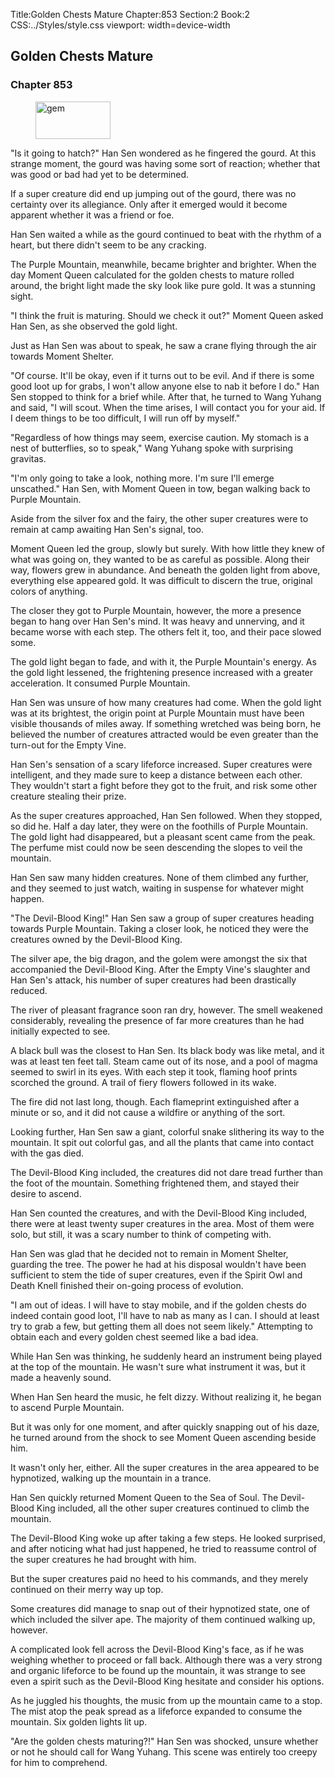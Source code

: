 Title:Golden Chests Mature 
Chapter:853 
Section:2 
Book:2 
CSS:../Styles/style.css 
viewport: width=device-width
  
## Golden Chests Mature
### Chapter 853 
<figure>
	<img src="../Images/gem.gif" alt="gem" id="gem" width="120" height="60" />
</figure>
  

  
  "Is it going to hatch?" Han Sen wondered as he fingered the gourd. At this strange moment, the gourd was having some sort of reaction; whether that was good or bad had yet to be determined.

If a super creature did end up jumping out of the gourd, there was no certainty over its allegiance. Only after it emerged would it become apparent whether it was a friend or foe.

Han Sen waited a while as the gourd continued to beat with the rhythm of a heart, but there didn't seem to be any cracking.

The Purple Mountain, meanwhile, became brighter and brighter. When the day Moment Queen calculated for the golden chests to mature rolled around, the bright light made the sky look like pure gold. It was a stunning sight.

"I think the fruit is maturing. Should we check it out?" Moment Queen asked Han Sen, as she observed the gold light.

Just as Han Sen was about to speak, he saw a crane flying through the air towards Moment Shelter.

"Of course. It'll be okay, even if it turns out to be evil. And if there is some good loot up for grabs, I won't allow anyone else to nab it before I do." Han Sen stopped to think for a brief while. After that, he turned to Wang Yuhang and said, "I will scout. When the time arises, I will contact you for your aid. If I deem things to be too difficult, I will run off by myself."

"Regardless of how things may seem, exercise caution. My stomach is a nest of butterflies, so to speak," Wang Yuhang spoke with surprising gravitas.

"I'm only going to take a look, nothing more. I'm sure I'll emerge unscathed." Han Sen, with Moment Queen in tow, began walking back to Purple Mountain.

Aside from the silver fox and the fairy, the other super creatures were to remain at camp awaiting Han Sen's signal, too.

Moment Queen led the group, slowly but surely. With how little they knew of what was going on, they wanted to be as careful as possible. Along their way, flowers grew in abundance. And beneath the golden light from above, everything else appeared gold. It was difficult to discern the true, original colors of anything.

The closer they got to Purple Mountain, however, the more a presence began to hang over Han Sen's mind. It was heavy and unnerving, and it became worse with each step. The others felt it, too, and their pace slowed some.

The gold light began to fade, and with it, the Purple Mountain's energy. As the gold light lessened, the frightening presence increased with a greater acceleration. It consumed Purple Mountain.

Han Sen was unsure of how many creatures had come. When the gold light was at its brightest, the origin point at Purple Mountain must have been visible thousands of miles away. If something wretched was being born, he believed the number of creatures attracted would be even greater than the turn-out for the Empty Vine.

Han Sen's sensation of a scary lifeforce increased. Super creatures were intelligent, and they made sure to keep a distance between each other. They wouldn't start a fight before they got to the fruit, and risk some other creature stealing their prize.

As the super creatures approached, Han Sen followed. When they stopped, so did he. Half a day later, they were on the foothills of Purple Mountain. The gold light had disappeared, but a pleasant scent came from the peak. The perfume mist could now be seen descending the slopes to veil the mountain.

Han Sen saw many hidden creatures. None of them climbed any further, and they seemed to just watch, waiting in suspense for whatever might happen.

"The Devil-Blood King!" Han Sen saw a group of super creatures heading towards Purple Mountain. Taking a closer look, he noticed they were the creatures owned by the Devil-Blood King.

The silver ape, the big dragon, and the golem were amongst the six that accompanied the Devil-Blood King. After the Empty Vine's slaughter and Han Sen's attack, his number of super creatures had been drastically reduced.

The river of pleasant fragrance soon ran dry, however. The smell weakened considerably, revealing the presence of far more creatures than he had initially expected to see.

A black bull was the closest to Han Sen. Its black body was like metal, and it was at least ten feet tall. Steam came out of its nose, and a pool of magma seemed to swirl in its eyes. With each step it took, flaming hoof prints scorched the ground. A trail of fiery flowers followed in its wake.

The fire did not last long, though. Each flameprint extinguished after a minute or so, and it did not cause a wildfire or anything of the sort.

Looking further, Han Sen saw a giant, colorful snake slithering its way to the mountain. It spit out colorful gas, and all the plants that came into contact with the gas died.

The Devil-Blood King included, the creatures did not dare tread further than the foot of the mountain. Something frightened them, and stayed their desire to ascend.

Han Sen counted the creatures, and with the Devil-Blood King included, there were at least twenty super creatures in the area. Most of them were solo, but still, it was a scary number to think of competing with.

Han Sen was glad that he decided not to remain in Moment Shelter, guarding the tree. The power he had at his disposal wouldn't have been sufficient to stem the tide of super creatures, even if the Spirit Owl and Death Knell finished their on-going process of evolution.

"I am out of ideas. I will have to stay mobile, and if the golden chests do indeed contain good loot, I'll have to nab as many as I can. I should at least try to grab a few, but getting them all does not seem likely." Attempting to obtain each and every golden chest seemed like a bad idea.

While Han Sen was thinking, he suddenly heard an instrument being played at the top of the mountain. He wasn't sure what instrument it was, but it made a heavenly sound.

When Han Sen heard the music, he felt dizzy. Without realizing it, he began to ascend Purple Mountain.

But it was only for one moment, and after quickly snapping out of his daze, he turned around from the shock to see Moment Queen ascending beside him.

It wasn't only her, either. All the super creatures in the area appeared to be hypnotized, walking up the mountain in a trance.

Han Sen quickly returned Moment Queen to the Sea of Soul. The Devil-Blood King included, all the other super creatures continued to climb the mountain.

The Devil-Blood King woke up after taking a few steps. He looked surprised, and after noticing what had just happened, he tried to reassume control of the super creatures he had brought with him.

But the super creatures paid no heed to his commands, and they merely continued on their merry way up top.

Some creatures did manage to snap out of their hypnotized state, one of which included the silver ape. The majority of them continued walking up, however.

A complicated look fell across the Devil-Blood King's face, as if he was weighing whether to proceed or fall back. Although there was a very strong and organic lifeforce to be found up the mountain, it was strange to see even a spirit such as the Devil-Blood King hesitate and consider his options.

As he juggled his thoughts, the music from up the mountain came to a stop. The mist atop the peak spread as a lifeforce expanded to consume the mountain. Six golden lights lit up.

"Are the golden chests maturing?!" Han Sen was shocked, unsure whether or not he should call for Wang Yuhang. This scene was entirely too creepy for him to comprehend.
